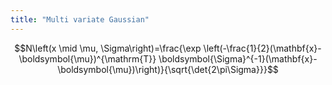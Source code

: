 ```yaml
---
title: "Multi variate Gaussian"
---
```


$$N\left(x \mid \mu, \Sigma\right)=\frac{\exp \left(-\frac{1}{2}(\mathbf{x}-\boldsymbol{\mu})^{\mathrm{T}} \boldsymbol{\Sigma}^{-1}(\mathbf{x}-\boldsymbol{\mu})\right)}{\sqrt{\det{2\pi\Sigma}}}$$